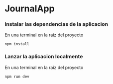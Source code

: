 # JournalApp 

### Instalar las dependencias de la aplicacion 
En una terminal en la raíz del proyecto
```
npm install 
```
### Lanzar la aplicacion localmente 
En una terminal en la raíz del proyecto
```
npm run dev
```